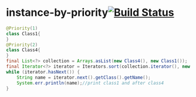 # instance-by-priority[![Build Status](https://drone.io/github.com/clairton/instance-by-priority/status.png)](https://drone.io/github.com/clairton/instance-by-priority/latest)

```java
@Priority(1)
class Class1{
}
@Priority(2)
class Class4{
}
final List<?> collection = Arrays.asList(new Class4(), new Class1());
final Iterator<?> iterator = Iterators.sort(collection.iterator(), new Comparator<?>());
while (iterator.hasNext()) {
	String name = iterator.next().getClass().getName();
	System.err.println(name);//print class1 and after class4
}
```
